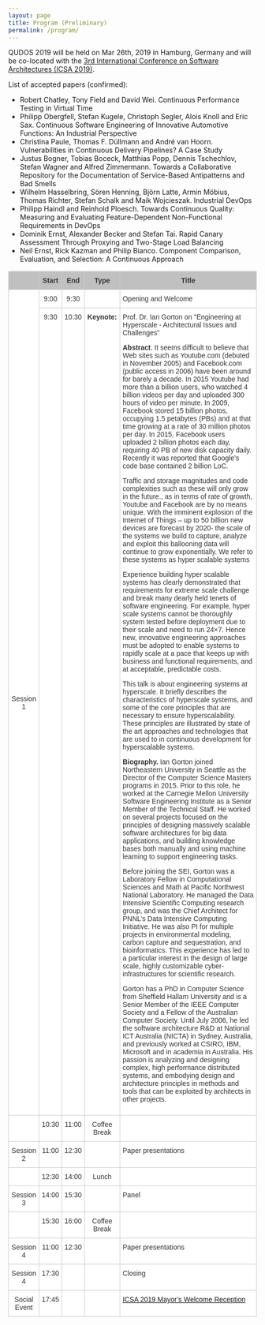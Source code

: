 ```yaml
---
layout: page
title: Program (Preliminary)
permalink: /program/
---
```


QUDOS 2019 will be held on Mar 26th, 2019 in Hamburg, Germany and will be co-located with the [3rd International Conference on Software Architectures (ICSA 2019)](https://swk-www.informatik.uni-hamburg.de/~icsa2019/).

List of accepted papers (confirmed):
<ul>
  <li>Robert Chatley, Tony Field and David Wei. Continuous Performance Testing in Virtual Time</li>
  <li>Philipp Obergfell, Stefan Kugele, Christoph Segler, Alois Knoll and Eric Sax. Continuous Software Engineering of Innovative Automotive Functions: An Industrial Perspective</li>
  <li>Christina Paule, Thomas F. Düllmann and André van Hoorn. Vulnerabilities in Continuous Delivery Pipelines? A Case Study</li>
  <li>Justus Bogner, Tobias Boceck, Matthias Popp, Dennis Tschechlov, Stefan Wagner and Alfred Zimmermann. Towards a Collaborative Repository for the Documentation of Service-Based Antipatterns and Bad Smells</li>
  <li>Wilhelm Hasselbring, Sören Henning, Björn Latte, Armin Möbius, Thomas Richter, Stefan Schalk and Maik Wojcieszak. Industrial DevOps</li>
  <li>Philipp Haindl and Reinhold Ploesch. Towards Continuous Quality: Measuring and Evaluating Feature-Dependent Non-Functional Requirements in DevOps</li>
  <li>Dominik Ernst, Alexander Becker and Stefan Tai. Rapid Canary Assessment Through Proxying and Two-Stage Load Balancing</li>
  <li>Neil Ernst, Rick Kazman and Philip Bianco. Component Comparison, Evaluation, and Selection: A Continuous Approach</li>
</ul>

<style type="text/css">
.tg  {border-collapse:collapse;border-spacing:0;border-color:#ccc;}
.tg td{font-family:Arial, sans-serif;font-size:14px;padding:10px 5px;border-style:solid;border-width:1px;overflow:hidden;word-break:normal;border-color:#ccc;color:#333;background-color:#fff;}
.tg th{font-family:Arial, sans-serif;font-size:14px;font-weight:normal;padding:10px 5px;border-style:solid;border-width:1px;overflow:hidden;word-break:normal;border-color:#ccc;color:#333;background-color:#f0f0f0;}
.tg .tg-uqo3{background-color:#efefef;text-align:center;vertical-align:top}
.tg .tg-s6z2{text-align:center}
.tg .tg-baqh{text-align:center;vertical-align:top}
.tg .tg-yzt1{background-color:#efefef;vertical-align:top}
.tg .tg-le8v{background-color:#c0c0c0;vertical-align:top}
.tg .tg-u1yq{font-weight:bold;background-color:#c0c0c0;text-align:center;vertical-align:top}
.tg .tg-yw4l{vertical-align:top}
</style>
<table class="tg">
<tr>
<th class="tg-le8v"><br></th>
<th class="tg-u1yq">Start</th>
<th class="tg-u1yq">End</th>
<th class="tg-u1yq">Type</th>
<th class="tg-u1yq">Title</th>
</tr>
<tr>
<td class="tg-s6z2" rowspan="2">Session 1<br></td>
<td class="tg-baqh">9:00<br></td>
<td class="tg-baqh">9:30</td>
<td class="tg-baqh"></td>
<td class="tg-yw4l">Opening and Welcome</td>
</tr>
<tr>
<td class="tg-baqh">9:30</td>
<td class="tg-baqh">10:30</td>
<td class="tg-baqh"><b>Keynote:</b></td>
<td class="tg-yw4l"> Prof. Dr. Ian Gorton on "Engineering at Hyperscale - Architectural Issues and Challenges"
  
<p></p>  
  
<p><b>Abstract</b>. It seems difficult to believe that Web sites such as Youtube.com
(debuted in November 2005) and Facebook.com (public access in 2006) have
been around for barely a decade. In 2015 Youtube had more than a billion
users, who watched 4 billion videos per day and uploaded 300 hours of
video per minute. In 2009, Facebook stored 15 billion photos, occupying
1.5 petabytes (PBs) and at that time growing at a rate of 30 million
photos per day. In 2015, Facebook users uploaded 2 billion photos each
day, requiring 40 PB of new disk capacity daily. Recently it was
reported that Google’s code base contained 2 billion LoC.</p>

<p>Traffic and storage magnitudes and code complexities  such as these will
only grow in the future., as in terms of rate of growth, Youtube and
Facebook are by no means unique. With the imminent explosion of the
Internet of Things – up to 50 billion new devices are forecast by 2020-
the scale of the systems we build to capture, analyze and exploit this
ballooning data will continue to grow exponentially. We refer to these
systems as hyper scalable systems</p>

<p>Experience building hyper scalable systems has clearly demonstrated that
requirements for extreme scale challenge and break many dearly held
tenets of software engineering. For example, hyper scale systems cannot
be thoroughly system tested before deployment due to their scale and
need to run 24×7. Hence new, innovative engineering approaches must be
adopted to enable systems to rapidly scale at a pace that keeps up with
business and functional requirements, and at acceptable, predictable costs.</p>

<p>This talk is about engineering systems at hyperscale. It briefly
describes the characteristics of hyperscale systems, and some of the
core principles that are necessary to ensure hyperscalability. These
principles are illustrated by state of the art approaches and
technologies that are used to in continuous development for
hyperscalable systems.</p>

<p><b>Biography.</b> Ian Gorton joined Northeastern University in Seattle as the Director of the Computer Science Masters programs in 2015. Prior to this role, he worked at the Carnegie Mellon University Software Engineering Institute as a Senior Member of the Technical Staff. He worked on several projects focused on the principles of designing massively scalable software architectures for big data applications, and building knowledge bases both manually and using machine learning to support engineering tasks.</p>

<p>Before joining the SEI, Gorton was a Laboratory Fellow in Computational Sciences and Math at Pacific Northwest National Laboratory. He managed the Data Intensive Scientific Computing research group, and was the Chief Architect for PNNL’s Data Intensive Computing Initiative. He was also PI for multiple projects in environmental modeling, carbon capture and sequestration, and bioinformatics. This experience has led to a particular interest in the design of large scale, highly customizable cyber-infrastructures for scientific research.</p>

<p>Gorton has a PhD in Computer Science from Sheffield Hallam University and is a Senior Member of the IEEE Computer Society and a Fellow of the Australian Computer Society. Until July 2006, he led the software architecture R&D at National ICT Australia (NICTA) in Sydney, Australia, and previously worked at CSIRO, IBM, Microsoft and in academia in Australia. His passion is analyzing and designing complex, high performance distributed systems, and embodying design and architecture principles in methods and tools that can be exploited by architects in other projects.</p>
</td>
</tr>
<tr>
<td class="tg-baqh"></td>
<td class="tg-baqh">10:30</td>
<td class="tg-baqh">11:00</td>
<td class="tg-baqh">Coffee Break</td>
<td class="tg-yw4l"></td>
</tr>
<tr>
<td class="tg-s6z2" rowspan="1">Session 2<br></td>
<td class="tg-baqh">11:00<br></td>
<td class="tg-baqh">12:30</td>
<td class="tg-baqh"></td>
<td class="tg-yw4l">Paper presentations</td>
</tr>
<tr>
<td class="tg-baqh"></td>
<td class="tg-baqh">12:30</td>
<td class="tg-baqh">14:00</td>
<td class="tg-baqh">Lunch</td>
<td class="tg-yw4l"></td>
</tr>
<tr>
<td class="tg-s6z2" rowspan="1">Session 3<br></td>
<td class="tg-baqh">14:00<br></td>
<td class="tg-baqh">15:30</td>
<td class="tg-baqh"></td>
<td class="tg-yw4l">Panel</td>
</tr>
<tr>
<td class="tg-baqh"></td>
<td class="tg-baqh">15:30</td>
<td class="tg-baqh">16:00</td>
<td class="tg-baqh">Coffee Break</td>
<td class="tg-yw4l"></td>
</tr>
<tr>
<td class="tg-s6z2" rowspan="1">Session 4<br></td>
<td class="tg-baqh">11:00<br></td>
<td class="tg-baqh">12:30</td>
<td class="tg-baqh"></td>
<td class="tg-yw4l">Paper presentations</td>
</tr>
<tr>
<td class="tg-s6z2" rowspan="1">Session 4<br></td>
<td class="tg-baqh">17:30<br></td>
<td class="tg-baqh"></td>
<td class="tg-baqh"></td>
<td class="tg-yw4l">Closing</td>
</tr>
<tr>
<td class="tg-s6z2" rowspan="1">Social Event<br></td>
<td class="tg-baqh">17:45<br></td>
<td class="tg-baqh"></td>
<td class="tg-baqh"></td>
  <td class="tg-yw4l"><a href="https://swk-www.informatik.uni-hamburg.de/~icsa2019/attending/social-events/index.html">ICSA 2019 Mayor’s Welcome Reception</a></td>
</tr>



</table>
